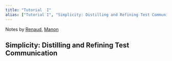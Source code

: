 ```yaml
---
title: "Tutorial  I"
alias: ["Tutorial I", "Simplicity: Distilling and Refining Test Communication"]
---
```


Notes by [Renaud](people/Renaud.md), [Manon](Manon)

## Simplicity: Distilling and Refining Test Communication

